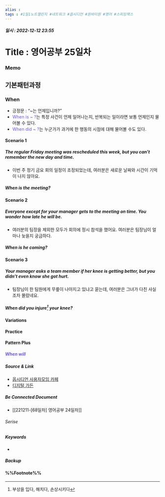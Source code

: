 ```yaml
---
alias : 
tags : #1일1노트챌린지 #네트워크 #옵시디언 #원바이원 #영어 #스피킹맥스
---
```


##### 일시 : 2022-12-12 23:55

# Title : 영어공부 25일차

### Memo

## 기본패턴과정

### When
- 긍정문 : “~는 언제입니까?”
- <font color="SlateBlue">When is ~ ?</font>는 특정 사건이 언제 일어나는지, 반복되는 일이라면 보통 언제인지 물어볼 수 있다.
- <font color="SlateBlue">When did ~ ?</font>는 누군가가 과거에 한 행동의 시점에 대해 물어볼 수도 있다.

#### Scenario 1

##### The regular Friday meeting was rescheduled this week, but you can’t remember the new day and time. 
- 이번 주 정기 금요 회의 일정이 조정되었는데, 여러분은 새로운 날짜와 시간이 기억이 나지 않아요.

##### When is the meeting?

#### Scenario 2

##### Everyone except for your manager gets to the meeting on time. You wonder how late he will be.
- 여러분의 팀장을 제외한 모두가 회의에 정시 참석을 했어요. 여러분은 팀장님이 얼마나 늦을지 궁금하다.

##### When is he coming?

#### Scenario 3

##### Your manager asks a team member if her knee is getting better, but you didn’t even know she got hurt.
- 팀장님이 한 팀원에게 무릎이 나아지고 있냐고 묻는데, 여러분은 그녀가 다친 사실조차 몰랐네요.

##### When did you injure[^1] your knee?

#### Variations

#### Practice

#### Pattern Plus

##### <font color="SlateBlue">When will</font>

##### Source & Link
- [옵시디언 사용자모임 카페](https://cafe.naver.com/obsidianary/2752)
- [디지털 가든](https://chunghasull.netlify.app/221212-69일차-영어공부-25일차)

##### Be Connected Document
- [[221211-[68일차] 영어공부 24일차]]

###### Serise


##### Keywords
- 

##### Backup


#### %%Footnote%%

[^1]: 부상을 입다, 해치다, 손상시키다
[^2]: 
[^3]: 
[^4]: 
[^5]: 
[^6]: 
[^7]: 
[^8]: 
[^9]: 